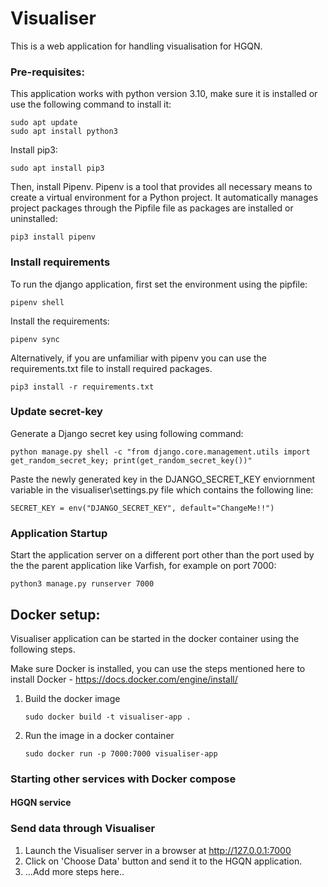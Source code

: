 # Visualiser
This is a web application for handling visualisation for HGQN.  

### Pre-requisites:
This application works with python version 3.10, make sure it is installed or use the following command to install it:
```
sudo apt update
sudo apt install python3
```

Install pip3:
``` 
sudo apt install pip3 
```

Then, install Pipenv. Pipenv is a tool that provides all necessary means to create a virtual environment for a 
Python project. It automatically manages project packages through the Pipfile file as packages are installed or uninstalled:
```
pip3 install pipenv
```

### Install requirements
To run the django application, first set the environment using the pipfile:
```
pipenv shell
```
Install the requirements:
```
pipenv sync
```
Alternatively, if you are unfamiliar with pipenv you can use the requirements.txt file to install required packages.
```
pip3 install -r requirements.txt
```
### Update secret-key

Generate a Django secret key using following command:
```
python manage.py shell -c "from django.core.management.utils import get_random_secret_key; print(get_random_secret_key())"
```
Paste the newly generated key in the DJANGO_SECRET_KEY enviornment variable in the 
visualiser\settings.py file which contains the following line:
```commandline
SECRET_KEY = env("DJANGO_SECRET_KEY", default="ChangeMe!!")
```

### Application Startup
Start the application server on a different port other than the port used by the the parent application like Varfish, for example on port 7000:
```
python3 manage.py runserver 7000
```

## Docker setup:
Visualiser application can be started in the docker container using the following steps.

Make sure Docker is installed, you can use the steps mentioned here to install Docker - https://docs.docker.com/engine/install/ 
1. Build the docker image
    ```
    sudo docker build -t visualiser-app .
    ```
2. Run the image in a docker container
    ```
    sudo docker run -p 7000:7000 visualiser-app
    ```

### Starting other services with Docker compose

#### HGQN service
 <Add description here>

### Send data through Visualiser
1. Launch the Visualiser server in a browser at http://127.0.0.1:7000
2. Click on 'Choose Data' button and send it to the HGQN application.
3. ...Add more steps here..

